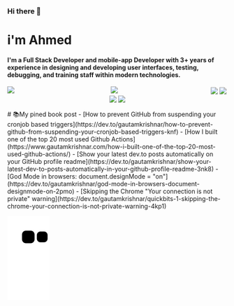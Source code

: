 ### Hi there 👋
# i'm Ahmed

#### I'm a Full Stack Developer and mobile-app Developer with 3+ years of experience in designing and developing user interfaces, testing, debugging, and training staff within modern technologies. <br/>


<div align="center">
 <img align="left" width="47%" src='https://github-readme-stats.vercel.app/api?username=ahmohassan&show_icons=true&theme=radical' />
 <img align="left" width="45%" hight="45%" src='https://github-readme-stats.vercel.app/api/top-langs/?username=ahmohassan&layout=compact&show_icons=true&theme=radical&langs_count=6' />
</div>



<div align="center" style="display: inline_block">
  <img align="center"  src='https://img.shields.io/badge/Canva-%2300C4CC.svg?style=for-the-badge&logo=Canva&logoColor=white' />

  <img align="center"  src='https://img.shields.io/badge/figma-%23F24E1E.svg?style=for-the-badge&logo=figma&logoColor=white' />

  <img align="center"  src='https://img.shields.io/badge/dart-%230175C2.svg?style=for-the-badge&logo=dart&logoColor=white' />

  <img align="center"   src='https://img.shields.io/badge/Flutter-%2302569B.svg?style=for-the-badge&logo=Flutter&logoColor=white' />
<!--  ## Foo -->

</div>

<!-- <img align="right"  src='https://img.shields.io/badge/python-3670A0?style=for-the-badge&logo=python&logoColor=ffdd54' />
<img align="right"  src='https://img.shields.io/badge/react-%2320232a.svg?style=for-the-badge&logo=react&logoColor=%2361DAFB' />
<img align="right"  src='https://img.shields.io/badge/Firebase-039BE5?style=for-the-badge&logo=Firebase&logoColor=white' />
<img align="right"  src='https://img.shields.io/badge/javascript-%23323330.svg?style=for-the-badge&logo=javascript&logoColor=%23F7DF1E' />
<img align="right"  src='https://img.shields.io/badge/Microsoft%20SQL%20Sever-CC2927?style=for-the-badge&logo=microsoft%20sql%20server&logoColor=white' />
 -->
<!-- <div> -->
<!-- # <br/> -->
<!-- # <br/>
# <br/>
# <br/> -->
 <div style=""><br/>
# 📚My pined book post
<!-- BLOG-POST-LIST:START -->
- [How to prevent GitHub from suspending your cronjob based triggers](https://dev.to/gautamkrishnar/how-to-prevent-github-from-suspending-your-cronjob-based-triggers-knf)
- [How I built one of the top 20 most used Github Actions](https://www.gautamkrishnar.com/how-i-built-one-of-the-top-20-most-used-github-actions/)
- [Show your latest dev.to posts automatically on your GitHub profile readme](https://dev.to/gautamkrishnar/show-your-latest-dev-to-posts-automatically-in-your-github-profile-readme-3nk8)
- [God Mode in browsers: document.designMode = &quot;on&quot;](https://dev.to/gautamkrishnar/god-mode-in-browsers-document-designmode-on-2pmo)
- [Skipping the Chrome &quot;Your connection is not private&quot; warning](https://dev.to/gautamkrishnar/quickbits-1-skipping-the-chrome-your-connection-is-not-private-warning-4kp1)
<!-- BLOG-POST-LIST:END -->

![Snake animation](https://github.com/ahmohassan/ahmohassan/blob/output/github-contribution-grid-snake.svg)
 </div>

<!-- ![snake gif](https://github.com/ahmohassan/ahmohassan/blob/output/github-contribution-grid-snake.gif) -->

<!-- ![Anurag's GitHub stats](https://github-readme-stats.vercel.app/api?username=ahmohassan&show_icons=true&theme=radical)

[![Top Langs](https://github-readme-stats.vercel.app/api/top-langs/?username=ahmohassan&layout=compact)](https://github.com/anuraghazra/github-readme-stats) -->

<!--
**ahmohassan/ahmohassan** is a ✨ _special_ ✨ repository because its `README.md` (this file) appears on your GitHub profile.

Here are some ideas to get you started:

- 🔭 I’m currently working on ...
- 🌱 I’m currently learning ...
- 👯 I’m looking to collaborate on ...
- 🤔 I’m looking for help with ...
- 💬 Ask me about ...
- 📫 How to reach me: ...
- 😄 Pronouns: ...
- ⚡ Fun fact: ...
-->
